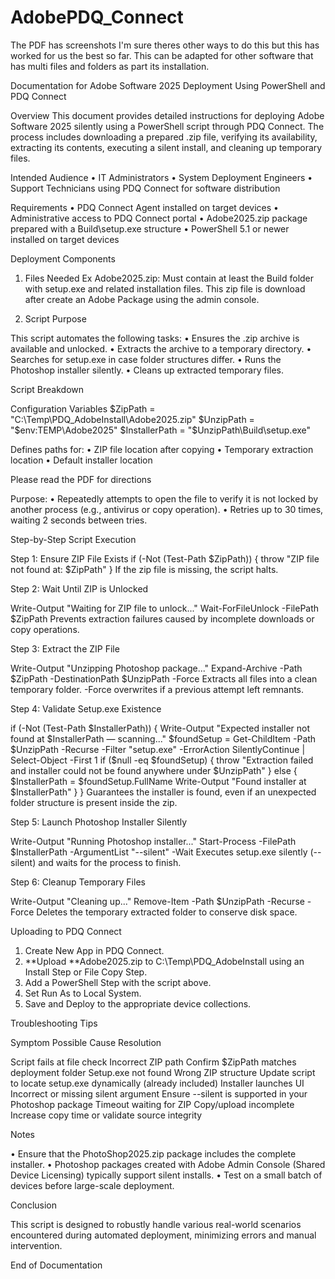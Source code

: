 # AdobePDQ_Connect

The PDF has screenshots I'm sure theres other ways to do this but this has worked for us the best so far. This can be adapted for other software that has multi files and folders as part its installation. 

Documentation for Adobe Software 2025 Deployment Using PowerShell and PDQ Connect
 
Overview
This document provides detailed instructions for deploying Adobe Software 2025 silently using a PowerShell script through PDQ Connect. The process includes downloading a prepared .zip file, verifying its availability, extracting its contents, executing a silent install, and cleaning up temporary files.

Intended Audience
•	IT Administrators
•	System Deployment Engineers
•	Support Technicians using PDQ Connect for software distribution

Requirements
•	PDQ Connect Agent installed on target devices
•	Administrative access to PDQ Connect portal
•	Adobe2025.zip package prepared with a Build\setup.exe structure
•	PowerShell 5.1 or newer installed on target devices

Deployment Components
1. Files Needed Ex Adobe2025.zip: Must contain at least the Build folder with setup.exe and related installation files. This zip file is download after create an Adobe Package using the admin console. 

2. Script Purpose

This script automates the following tasks:
•	Ensures the .zip archive is available and unlocked.
•	Extracts the archive to a temporary directory.
•	Searches for setup.exe in case folder structures differ.
•	Runs the Photoshop installer silently.
•	Cleans up extracted temporary files.

Script Breakdown

Configuration Variables
$ZipPath = "C:\\Temp\\PDQ_AdobeInstall\\Adobe2025.zip"
$UnzipPath = "$env:TEMP\\Adobe2025"
$InstallerPath = "$UnzipPath\\Build\\setup.exe"

Defines paths for:
•	ZIP file location after copying
•	Temporary extraction location
•	Default installer location

Please read the PDF for directions

Purpose:
•	Repeatedly attempts to open the file to verify it is not locked by another process (e.g., antivirus or copy operation).
•	Retries up to 30 times, waiting 2 seconds between tries.
 
Step-by-Step Script Execution

Step 1: Ensure ZIP File Exists
if (-Not (Test-Path $ZipPath)) {
    throw "ZIP file not found at: $ZipPath"
}
If the zip file is missing, the script halts.

Step 2: Wait Until ZIP is Unlocked

Write-Output "Waiting for ZIP file to unlock..."
Wait-ForFileUnlock -FilePath $ZipPath
Prevents extraction failures caused by incomplete downloads or copy operations.

Step 3: Extract the ZIP File

Write-Output "Unzipping Photoshop package..."
Expand-Archive -Path $ZipPath -DestinationPath $UnzipPath -Force
Extracts all files into a clean temporary folder. -Force overwrites if a previous attempt left remnants.

Step 4: Validate Setup.exe Existence

if (-Not (Test-Path $InstallerPath)) {
    Write-Output "Expected installer not found at $InstallerPath — scanning..."
    $foundSetup = Get-ChildItem -Path $UnzipPath -Recurse -Filter "setup.exe" -ErrorAction SilentlyContinue | Select-Object -First 1
    if ($null -eq $foundSetup) {
        throw "Extraction failed and installer could not be found anywhere under $UnzipPath"
    } else {
        $InstallerPath = $foundSetup.FullName
        Write-Output "Found installer at $InstallerPath"
    }
}
Guarantees the installer is found, even if an unexpected folder structure is present inside the zip.

Step 5: Launch Photoshop Installer Silently

Write-Output "Running Photoshop installer..."
Start-Process -FilePath $InstallerPath -ArgumentList "--silent" -Wait
Executes setup.exe silently (--silent) and waits for the process to finish.

Step 6: Cleanup Temporary Files

Write-Output "Cleaning up..."
Remove-Item -Path $UnzipPath -Recurse -Force
Deletes the temporary extracted folder to conserve disk space.
 
Uploading to PDQ Connect

1.	Create New App in PDQ Connect.
2.	**Upload **Adobe2025.zip to C:\Temp\PDQ_AdobeInstall using an Install Step or File Copy Step.
3.	Add a PowerShell Step with the script above.
4.	Set Run As to Local System.
5.	Save and Deploy to the appropriate device collections.

Troubleshooting Tips

Symptom	Possible Cause	Resolution

Script fails at file check	Incorrect ZIP path	Confirm $ZipPath matches deployment folder
Setup.exe not found	Wrong ZIP structure	Update script to locate setup.exe dynamically (already included)
Installer launches UI	Incorrect or missing silent argument	Ensure --silent is supported in your Photoshop package
Timeout waiting for ZIP	Copy/upload incomplete	Increase copy time or validate source integrity

Notes

•	Ensure that the PhotoShop2025.zip package includes the complete installer.
•	Photoshop packages created with Adobe Admin Console (Shared Device Licensing) typically support silent installs.
•	Test on a small batch of devices before large-scale deployment.

Conclusion

This script is designed to robustly handle various real-world scenarios encountered during automated deployment, minimizing errors and manual intervention.
 
End of Documentation
